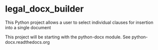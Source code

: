 # legal_docx_builder
This Python project allows a user to select individual clauses for insertion into a single document

This project will be starting with the python-docx module.
See python-docx.readthedocs.org

